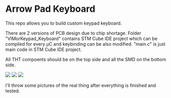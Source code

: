 # Arrow Pad Keyboard


 
This repo allows you to build custom keypad keyboard. 


There are 2 versions of PCB design due to chip shortage. Folder "VIMorKeypad_Keyboard" contains STM Cube IDE project which can be compiled for every µC and keybinding can be also modified. "main.c" is just main code in STM Cube IDE project.


All THT compoents should be on the top side and all the SMD on the bottom side.


<img src="https://github.com/Xses-1/VIM-or-Arrow-Pad-Keyboard/blob/main/STM32F103/Bottom.png">
<img src="https://github.com/Xses-1/VIM-or-Arrow-Pad-Keyboard/blob/main/STM32F103/Top.png">
<img src="https://github.com/Xses-1/VIM-or-Arrow-Pad-Keyboard/blob/main/STM32F042/Schematic_VIM%20_%20arrow%20keyboard%20STM32F042.png">


I'll throw some pictures of the real thing after everything is finished and tested.
